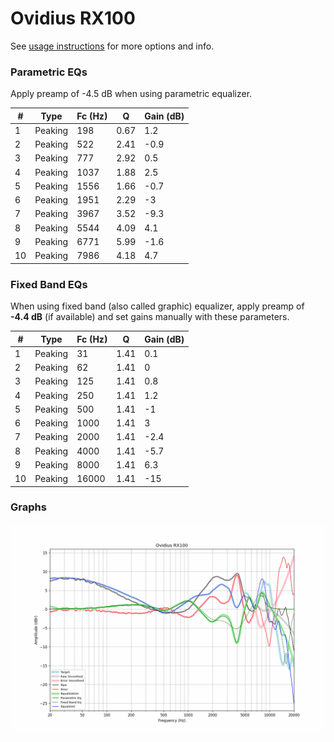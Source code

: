 # Ovidius RX100
See [usage instructions](https://github.com/jaakkopasanen/AutoEq#usage) for more options and info.

### Parametric EQs
Apply preamp of -4.5 dB when using parametric equalizer.

|   # | Type    |   Fc (Hz) |    Q |   Gain (dB) |
|-----|---------|-----------|------|-------------|
|   1 | Peaking |       198 | 0.67 |         1.2 |
|   2 | Peaking |       522 | 2.41 |        -0.9 |
|   3 | Peaking |       777 | 2.92 |         0.5 |
|   4 | Peaking |      1037 | 1.88 |         2.5 |
|   5 | Peaking |      1556 | 1.66 |        -0.7 |
|   6 | Peaking |      1951 | 2.29 |        -3   |
|   7 | Peaking |      3967 | 3.52 |        -9.3 |
|   8 | Peaking |      5544 | 4.09 |         4.1 |
|   9 | Peaking |      6771 | 5.99 |        -1.6 |
|  10 | Peaking |      7986 | 4.18 |         4.7 |

### Fixed Band EQs
When using fixed band (also called graphic) equalizer, apply preamp of **-4.4 dB** (if available) and set gains manually with these parameters.

|   # | Type    |   Fc (Hz) |    Q |   Gain (dB) |
|-----|---------|-----------|------|-------------|
|   1 | Peaking |        31 | 1.41 |         0.1 |
|   2 | Peaking |        62 | 1.41 |         0   |
|   3 | Peaking |       125 | 1.41 |         0.8 |
|   4 | Peaking |       250 | 1.41 |         1.2 |
|   5 | Peaking |       500 | 1.41 |        -1   |
|   6 | Peaking |      1000 | 1.41 |         3   |
|   7 | Peaking |      2000 | 1.41 |        -2.4 |
|   8 | Peaking |      4000 | 1.41 |        -5.7 |
|   9 | Peaking |      8000 | 1.41 |         6.3 |
|  10 | Peaking |     16000 | 1.41 |       -15   |

### Graphs
![](./Ovidius%20RX100.png)
